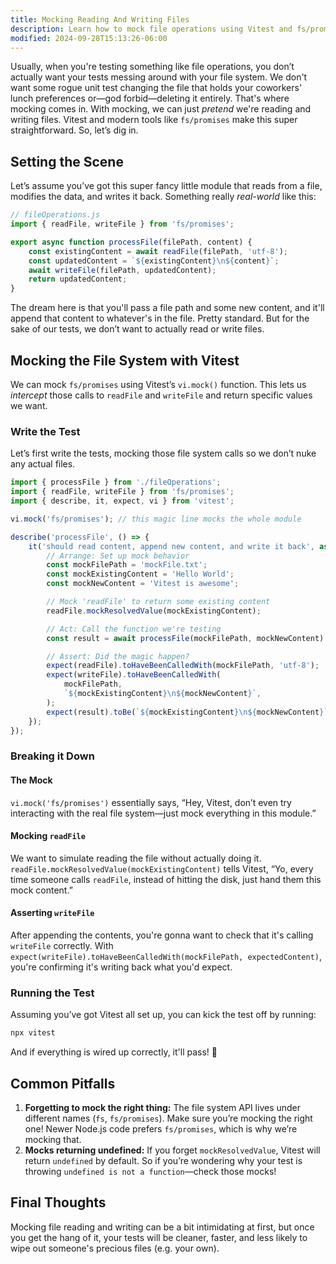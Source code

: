 ```yaml
---
title: Mocking Reading And Writing Files
description: Learn how to mock file operations using Vitest and fs/promises.
modified: 2024-09-28T15:13:26-06:00
---
```


Usually, when you're testing something like file operations, you don’t actually want your tests messing around with your file system. We don't want some rogue unit test changing the file that holds your coworkers' lunch preferences or—god forbid—deleting it entirely. That's where mocking comes in. With mocking, we can just _pretend_ we're reading and writing files. Vitest and modern tools like `fs/promises` make this super straightforward. So, let’s dig in.

## Setting the Scene

Let’s assume you’ve got this super fancy little module that reads from a file, modifies the data, and writes it back. Something really _real-world_ like this:

```javascript
// fileOperations.js
import { readFile, writeFile } from 'fs/promises';

export async function processFile(filePath, content) {
	const existingContent = await readFile(filePath, 'utf-8');
	const updatedContent = `${existingContent}\n${content}`;
	await writeFile(filePath, updatedContent);
	return updatedContent;
}
```

The dream here is that you'll pass a file path and some new content, and it'll append that content to whatever's in the file. Pretty standard. But for the sake of our tests, we don’t want to actually read or write files.

## Mocking the File System with Vitest

We can mock `fs/promises` using Vitest’s `vi.mock()` function. This lets us _intercept_ those calls to `readFile` and `writeFile` and return specific values we want.

### Write the Test

Let’s first write the tests, mocking those file system calls so we don’t nuke any actual files.

```javascript
import { processFile } from './fileOperations';
import { readFile, writeFile } from 'fs/promises';
import { describe, it, expect, vi } from 'vitest';

vi.mock('fs/promises'); // this magic line mocks the whole module

describe('processFile', () => {
	it('should read content, append new content, and write it back', async () => {
		// Arrange: Set up mock behavior
		const mockFilePath = 'mockFile.txt';
		const mockExistingContent = 'Hello World';
		const mockNewContent = 'Vitest is awesome';

		// Mock 'readFile' to return some existing content
		readFile.mockResolvedValue(mockExistingContent);

		// Act: Call the function we're testing
		const result = await processFile(mockFilePath, mockNewContent);

		// Assert: Did the magic happen?
		expect(readFile).toHaveBeenCalledWith(mockFilePath, 'utf-8');
		expect(writeFile).toHaveBeenCalledWith(
			mockFilePath,
			`${mockExistingContent}\n${mockNewContent}`,
		);
		expect(result).toBe(`${mockExistingContent}\n${mockNewContent}`);
	});
});
```

### Breaking it Down

#### The Mock

`vi.mock('fs/promises')` essentially says, “Hey, Vitest, don’t even try interacting with the real file system—just mock everything in this module.”

#### Mocking `readFile`

We want to simulate reading the file without actually doing it. `readFile.mockResolvedValue(mockExistingContent)` tells Vitest, “Yo, every time someone calls `readFile`, instead of hitting the disk, just hand them this mock content.”

#### Asserting `writeFile`

After appending the contents, you're gonna want to check that it's calling `writeFile` correctly. With `expect(writeFile).toHaveBeenCalledWith(mockFilePath, expectedContent)`, you're confirming it's writing back what you'd expect.

### Running the Test

Assuming you’ve got Vitest all set up, you can kick the test off by running:

```bash
npx vitest
```

And if everything is wired up correctly, it'll pass! 🎉

## Common Pitfalls

1. **Forgetting to mock the right thing:** The file system API lives under different names (`fs`, `fs/promises`). Make sure you’re mocking the right one! Newer Node.js code prefers `fs/promises`, which is why we’re mocking that.
2. **Mocks returning undefined:** If you forget `mockResolvedValue`, Vitest will return `undefined` by default. So if you’re wondering why your test is throwing `undefined is not a function`—check those mocks!

## Final Thoughts

Mocking file reading and writing can be a bit intimidating at first, but once you get the hang of it, your tests will be cleaner, faster, and less likely to wipe out someone's precious files (e.g. your own).
